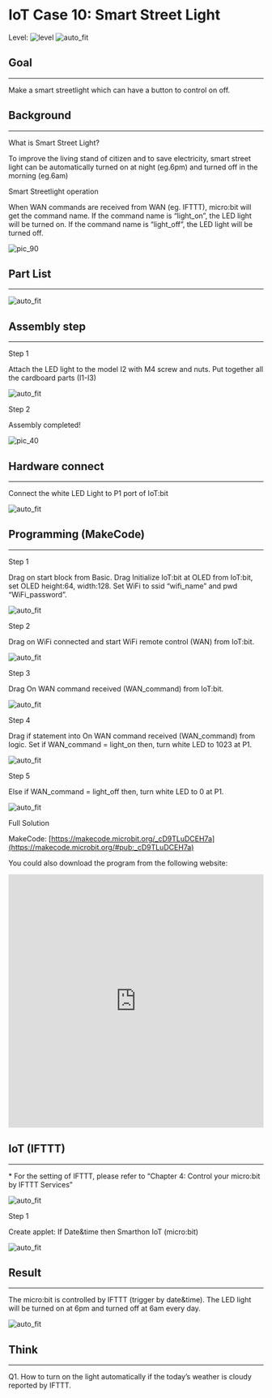 # IoT Case 10: Smart Street Light

Level: ![level](images/level4.png)
![auto_fit](images/Case10/case-10.png)<P>

## Goal
<HR>

Make a smart streetlight which can have a button to control on off.<BR><P>

## Background
<HR>

<span id="subtitle">What is Smart Street Light?</span><BR><P>
To improve the living stand of citizen and to save electricity, smart street light can be automatically turned on at night (eg.6pm) and turned off in the morning (eg.6am) <BR><P>
<span id="subtitle">Smart Streetlight operation</span><BR><P>
When WAN commands are received from WAN (eg. IFTTT), micro:bit will get the command name. If the command name is “light_on”, the LED light will be turned on. If the command name is “light_off”, the LED light will be turned off.<BR><P>
![pic_90](images/Case10/Concept-diagram-Case10.png)<P>

## Part List
<HR>

![auto_fit](images/Case10/Case10_parts.png)<P>

## Assembly step
<HR>

<span id="subtitle">Step 1</span><BR><P>
Attach the LED light to the model I2 with M4 screw and nuts. Put together all the cardboard parts (I1-I3)<BR><P>
![auto_fit](images/Case10/Case10_ass1.png)<P>

<span id="subtitle">Step 2</span><BR><P>
Assembly completed!<BR><P>
![pic_40](images/Case10/Case10_ass2.png)<P>


## Hardware connect
<HR>

Connect the white LED Light to P1 port of IoT:bit<BR><P>
![auto_fit](images/Case10/Case10_hardware.png)<P>

## Programming (MakeCode)
<HR>

<span id="subtitle">Step 1</span><BR><P>
Drag on start block from Basic. Drag Initialize IoT:bit at OLED from IoT:bit, set OLED height:64, width:128. Set WiFi to ssid “wifi_name” and pwd “WiFi_password”.<BR><P>
![auto_fit](images/Case10/Case10_p1.png)<P>
<span id="subtitle">Step 2</span><BR><P>
Drag on WiFi connected and start WiFi remote control (WAN) from IoT:bit.<BR><P>
![auto_fit](images/Case10/Case10_p2.png)<P>
<span id="subtitle">Step 3</span><BR><P>
Drag On WAN command received (WAN_command) from IoT:bit.<BR><P>
![auto_fit](images/Case10/Case10_p3.png)<P>
<span id="subtitle">Step 4</span><BR><P>
Drag if statement into On WAN command received (WAN_command) from logic. Set if WAN_command = light_on then, turn white LED to 1023 at P1.<BR><P>
![auto_fit](images/Case10/Case10_p4.png)<P>
<span id="subtitle">Step 5</span><BR><P>
Else if WAN_command = light_off then, turn white LED to 0 at P1.<BR><P>
![auto_fit](images/Case10/Case10_p5.png)<P>

<span id="subtitle">Full Solution<BR><P>
MakeCode: [https://makecode.microbit.org/_cD9TLuDCEH7a](https://makecode.microbit.org/#pub:_cD9TLuDCEH7a)<BR><P>
You could also download the program from the following website:<BR>
<iframe src="https://makecode.microbit.org/#pub:_cD9TLuDCEH7a" width="100%" height="500" frameborder="0"></iframe>


## IoT (IFTTT)
<HR>

<span id="remarks">* For the setting of IFTTT, please refer to “Chapter 4: Control your micro:bit by IFTTT Services”</span><BR><P>
![auto_fit](images/Case10/Case10_ifttt1.png)<P>
<span id="subtitle">Step 1</span><BR><P>
Create applet: If Date&time then Smarthon IoT (micro:bit)<BR><P>
![auto_fit](images/Case10/Case10_ifttt2.png)<P>




## Result
<HR>

The micro:bit is controlled by IFTTT (trigger by date&time). The LED light will be turned on at 6pm and turned off at 6am every day.<BR><P>
![auto_fit](images/Case10/Case10_result.png)<P>


## Think
<HR>

Q1. How to turn on the light automatically if the today’s weather is cloudy reported by IFTTT.
